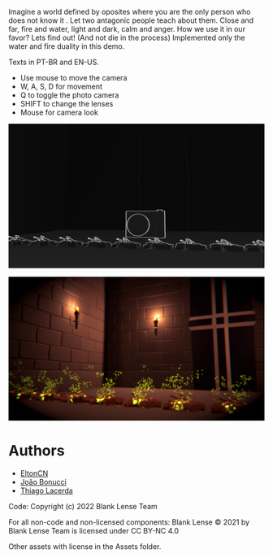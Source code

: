 Imagine a world defined by oposites where you are the only person who does not know it . Let two antagonic people teach about them. Close and far, fire and water, light and dark, calm and anger. How we use it in our favor? Lets find out! (And not die in the process) Implemented only the water and fire duality in this demo. 

Texts in PT-BR and EN-US. 

- Use mouse to move the camera 
- W, A, S, D for movement 
- Q to toggle the photo camera 
- SHIFT to change the lenses 
- Mouse for camera look

![Capture1](Capture1.png)

![Capture2](Capture2.png)


# Authors

- [EltonCN](https://github.com/EltonCN)
- [João Bonucci](https://github.com/Joao-Pedro-MB)
- [Thiago Lacerda](https://github.com/ThiagoDSL)

Code: Copyright (c) 2022 Blank Lense Team

For all non-code and non-licensed components: Blank Lense © 2021 by Blank Lense Team is licensed under CC BY-NC 4.0

Other assets with license in the Assets folder. 